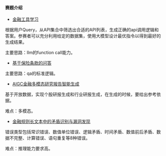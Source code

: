 #### 赛题介绍

+ [金融工具学习](https://tianchi.aliyun.com/competition/entrance/532193?spm=a2c22.12281949.0.0.7e923b74DzEM2r)

根据用户Query，从API集合中筛选出合适的API列表，生成正确的api调用逻辑和答案。参赛者可以充分利用给定的数据集，使用大模型设计最优指令以得到最好的生成结果。

主要思路：llm的function call能力。

+ [基于保险条款的问答](https://tianchi.aliyun.com/competition/entrance/532194/information)

主要思路：qa的标准逻辑。
  
+ [AIGC金融多模态研究报告智能生成](https://tianchi.aliyun.com/competition/entrance/532200?spm=a2c22.12281949.0.0.7e923b74DzEM2r)

基于开放数据，实现个股研报生成和行业研报生成，在生成的时候，要给出参考依据。

难点：多模态。

+ [金融规则长文本中的矛盾识别与漏洞发现](https://tianchi.aliyun.com/competition/entrance/532209?spm=a2c22.12281949.0.0.7e923b74DzEM2r)

错误类型包括常识错误、数值单位错误、逻辑矛盾、时间矛盾、数值前后矛盾、数据不完整、计算错误、语句重复等8种错误。

难点：推理能力要求高。
